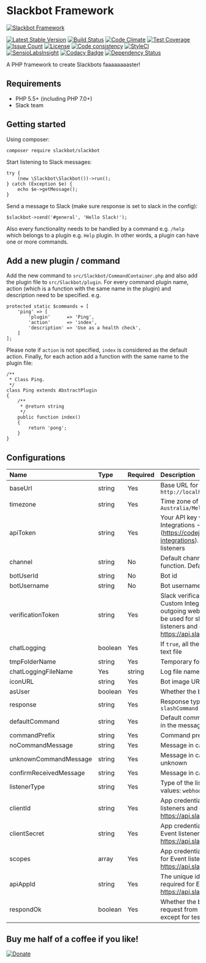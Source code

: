 # Slackbot Framework
[![Slackbot Framework](http://ajaxlivesearch.com/img/robo-256.png)](http://ajaxlivesearch.com/img/robo-256.png)

[![Latest Stable Version](https://poser.pugx.org/slackbot/slackbot/v/stable)](https://packagist.org/packages/slackbot/slackbot)
[![Build Status](https://travis-ci.org/iranianpep/slackbot.svg?branch=master)](https://travis-ci.org/iranianpep/slackbot)
[![Code Climate](https://codeclimate.com/github/iranianpep/slackbot/badges/gpa.svg)](https://codeclimate.com/github/iranianpep/slackbot)
[![Test Coverage](https://codeclimate.com/github/iranianpep/slackbot/badges/coverage.svg)](https://codeclimate.com/github/iranianpep/slackbot/coverage)
[![Issue Count](https://codeclimate.com/github/iranianpep/slackbot/badges/issue_count.svg)](https://codeclimate.com/github/iranianpep/slackbot)
[![License](https://poser.pugx.org/slackbot/slackbot/license)](https://packagist.org/packages/slackbot/slackbot)
[![Code consistency](https://squizlabs.github.io/PHP_CodeSniffer/analysis/iranianpep/slackbot/grade.svg)](https://squizlabs.github.io/PHP_CodeSniffer/analysis/iranianpep/slackbot)
[![StyleCI](https://styleci.io/repos/73189365/shield?branch=master)](https://styleci.io/repos/73189365)
[![SensioLabsInsight](https://insight.sensiolabs.com/projects/d9b77f1a-3d4a-423f-b473-30a25496f9a0/mini.png)](https://insight.sensiolabs.com/projects/d9b77f1a-3d4a-423f-b473-30a25496f9a0)
[![Codacy Badge](https://api.codacy.com/project/badge/Grade/039ffa789e6a4040b9b8d596ede07db4)](https://www.codacy.com/app/iranianpep/slackbot?utm_source=github.com&amp;utm_medium=referral&amp;utm_content=iranianpep/slackbot&amp;utm_campaign=Badge_Grade)
[![Dependency Status](https://www.versioneye.com/user/projects/58c7b02f7a7954003c39d869/badge.svg?style=flat-square)](https://www.versioneye.com/user/projects/58c7b02f7a7954003c39d869)

A PHP framework to create Slackbots faaaaaaaaster!

## Requirements
- PHP 5.5+ (including PHP 7.0+)
- Slack team

## Getting started
Using composer:
```
composer require slackbot/slackbot
```

Start listening to Slack messages:
```
try {
    (new \Slackbot\Slackbot())->run();
} catch (Exception $e) {
    echo $e->getMessage();
}
```

Send a message to Slack (make sure response is set to slack in the config):
```
$slackbot->send('#general', 'Hello Slack!');
```

Also every functionality needs to be handled by a command e.g. `/help` which belongs to a plugin e.g. `Help` plugin. In other words, a plugin can have one or more commands.

## Add a new plugin / command
Add the new command to `src/Slackbot/CommandContainer.php` and also add the plugin file to `src/Slackbot/plugin`. For every command plugin name, action (which is a function with the same name in the plugin) and description need to be specified. e.g.
```
protected static $commands = [
    'ping' => [
        'plugin'      => 'Ping',
        'action'      => 'index',  
        'description' => 'Use as a health check',
    ]
];
```

Please note if `action` is not specified, `index` is considered as the default action. Finally, for each action add a function with the same name to the plugin file:
```
/**
 * Class Ping.
 */
class Ping extends AbstractPlugin
{
    /**
     * @return string
     */
    public function index()
    {
        return 'pong';
    }
}
```

## Configurations
|   Name    | Type | Required | Description |
|:----------|:-----|:---------|:------------|
| baseUrl | string | Yes | Base URL for the listener. value: `http://localhost:8888` |
| timezone | string | Yes | Time zone of the framework. Default value: `Australia/Melbourne` |
| apiToken | string | Yes | Your API key which can be found at Custom Integrations -> Bots -> Edit configuration (https://codejetter.slack.com/apps/manage/custom-integrations). This is required for outgoing webhook listeners |
| channel | string | No | Default channel if no channel is specified in `send` function. Default value: `#general` |
| botUserId | string | No | Bot id |
| botUsername | string | No | Bot username |
| verificationToken | string | Yes |Slack verification token which can be found at Custom Integrations settings. This is required for outgoing webhook and event listeners. This also can be used for slash commands as well. For Event listeners and can be found at https://api.slack.com/apps |
| chatLogging | boolean | Yes | If `true`, all the conversations are logged in a simple text file |
| tmpFolderName | string | Yes | Temporary folder for the log file |
| chatLoggingFileName | Yes | string | Log file name |
| iconURL | string | Yes | Bot image URL |
| asUser | boolean | Yes | Whether the bot responds as a user or not |
| response | string | Yes | Response type. Possible values: `slack`, `json`, `slashCommand` |
| defaultCommand | string | Yes | Default command if no command has been specified in the message |
| commandPrefix | string | Yes | Command prefix. Default value: `/` |
| noCommandMessage | string | Yes | Message in case no command found in the message |
| unknownCommandMessage | string | Yes | Message in case the command in the message is unknown |
| confirmReceivedMessage | string | Yes | Message in case a message is received by the bot |
| listenerType | string | Yes | Type of the listener for Slack requests. Possible values: `webhook`, `event` |
| clientId | string | Yes | App credential: client id - This is required for Event listeners and can be found at https://api.slack.com/apps |
| clientSecret | string | Yes | App credential: client secret - This is required for Event listeners and can be found at https://api.slack.com/apps |
| scopes | array | Yes | App credential: permission scopes - This is required for Event listeners and can be found at https://api.slack.com/apps |
| apiAppId | string | Yes | The unique identifier for the application. This is required for Event listeners and can be found at https://api.slack.com/apps and your app url |
| respondOk | boolean | Yes | Whether the bot responds with `200 OK` on receiving a request from Slack or not. Must be `true` all the time except for testing |

## Buy me half of a coffee if you like!
[![Donate](https://img.shields.io/badge/Donate-PayPal-green.svg)](https://www.paypal.com/cgi-bin/webscr?cmd=_s-xclick&hosted_button_id=BXMKEZ23PX8K2)
